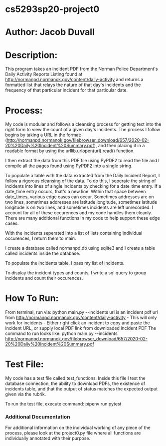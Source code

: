 # cs5293sp20-project0
# Author: Jacob Duvall


# Description:
This program takes an incident PDF from the Norman Police Department's Daily Activity Reports Listing found at http://normanpd.normanok.gov/content/daily-activity and returns a formatted list that relays the nature of that day's incidents and the frequency of that particular incident for that particular date. 


# Process:
My code is modular and follows a cleansing process for getting text into the right form to view the count of a given day's incidents. The process I follow begins by taking a URL in the format: (http://normanpd.normanok.gov/filebrowser_download/657/2020-02-20%20Daily%20Incident%20Summary.pdf), and then placing it in a readable format by using the urllib.urlopen(url).read() function.

I then extract the data from this PDF file using PyPDF2 to read the file and I compile all the pages found using PyPDF2 into a single string.

To populate a table with the data extracted from the Daily Incident Report, I follow a rigorous cleansing of the data. To do this, I seperate the string of incidents into lines of single incidents by checking for a date_time entry. If a date_time entry occurs, that's a new line. Within that space between date_times, various edge cases can occur. Sometimes addresses are on two lines, sometimes addresses are latitude longitude, sometimes latitude longitude is on two lines, and sometimes incidents are left unrecorded. I account for all of these occurences and my code handles them cleanly. There are many additional functions in my code to help support these edge cases.

With the incidents seperated into a list of lists containing individual occurences, I return them to main.

I create a database called normanpd.db using sqlite3 and I create a table called incidents inside the database.

To populate the incidents table, I pass my list of incidents.

To display the incident types and counts, I write a sql query to group incidents and count their occurences.


# How To Run:
 From terminal, run via: python main.py --incidents <url>
 url is an incident pdf url from http://normanpd.normanok.gov/content/daily-activity
         - This will only work for incidents
         - Either right click an incident to copy and paste the incident URL, or supply local PDF link from downloaded incident PDF
 The command to run looks like: python main.py --incidents http://normanpd.normanok.gov/filebrowser_download/657/2020-02-20%20Daily%20Incident%20Summary.pdf
 
 
 # Test File:
 My code has a test file called test_functions. Inside this file I test the database connection, the ability to download PDFs, the existence of incidents table, and that the output of status matches the expected output given via the rubrik. 
 
 To run the test file, execute command: pipenv run pytest
 
 ### Additional Documentation
 For additional information on the individual working of any piece of the process, please look at the project0.py file where all functions are individually annotated with their purpose. 

 
